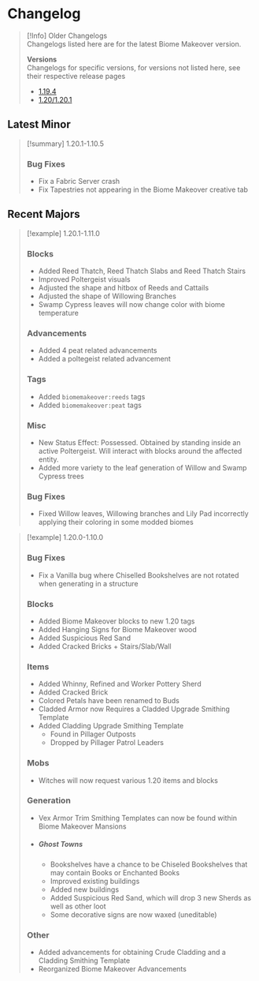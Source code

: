 # Changelog

> [!Info] Older Changelogs  
> Changelogs listed here are for the latest Biome Makeover version.   
>
>**Versions**  
>Changelogs for specific versions, for versions not listed here, see their respective release pages  
>- [1.19.4](notes/changelogs/1194.md)
>- [1.20/1.20.1](notes/changelogs/120.md)

## Latest Minor

> [!summary] 1.20.1-1.10.5
>### Bug Fixes
>- Fix a Fabric Server crash
>- Fix Tapestries not appearing in the Biome Makeover creative tab

## Recent Majors

>[!example] 1.20.1-1.11.0
>
>### Blocks
>- Added Reed Thatch, Reed Thatch Slabs and Reed Thatch Stairs
>- Improved Poltergeist visuals
>- Adjusted the shape and hitbox of Reeds and Cattails
>- Adjusted the shape of Willowing Branches
>- Swamp Cypress leaves will now change color with biome temperature
>
>### Advancements
>- Added 4 peat related advancements
>- Added a poltegeist related advancement
>
> ### Tags
> - Added `biomemakeover:reeds` tags
> - Added `biomemakeover:peat` tags
>
>### Misc
>- New Status Effect: Possessed. Obtained by standing inside an active Poltergeist. Will interact with blocks around the affected entity.
> - Added more variety to the leaf generation of Willow and Swamp Cypress trees
>
> ### Bug Fixes
> - Fixed Willow leaves, Willowing branches and Lily Pad incorrectly applying their coloring in some modded biomes

>[!example] 1.20.0-1.10.0
> ### Bug Fixes
> - Fix a Vanilla bug where Chiselled Bookshelves are not rotated when generating in a structure
> 
>### Blocks
>- Added Biome Makeover blocks to new 1.20 tags
>- Added Hanging Signs for Biome Makeover wood
>- Added Suspicious Red Sand
>- Added Cracked Bricks + Stairs/Slab/Wall
> ### Items
>- Added Whinny, Refined and Worker Pottery Sherd
>- Added Cracked Brick
>- Colored Petals have been renamed to Buds
>- Cladded Armor now Requires a Cladded Upgrade Smithing Template
>- Added Cladding Upgrade Smithing Template
>	- Found in Pillager Outposts
>	- Dropped by Pillager Patrol Leaders
>### Mobs
>- Witches will now request various 1.20 items and blocks
>
>### Generation
>- Vex Armor Trim Smithing Templates can now be found within Biome Makeover Mansions
>- ##### Ghost Towns
>	- Bookshelves have a chance to be Chiseled Bookshelves that may contain Books or Enchanted Books
>	- Improved existing buildings
>	- Added new buildings
>	- Added Suspicious Red Sand, which will drop 3 new Sherds as well as other loot
>	- Some decorative signs are now waxed (uneditable)
>### Other
>- Added advancements for obtaining Crude Cladding and a Cladding Smithing Template
>- Reorganized Biome Makeover Advancements